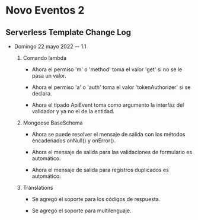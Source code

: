 # Novo Eventos 2

## Serverless Template Change Log

* Domingo 22 mayo 2022 -- 1.1
  
    1. Comando lambda
  
        * Ahora el permiso 'm' o 'method' toma el valor 'get' si no se le pasa un valor.

        * Ahora el permiso 'a' o 'auth' toma el valor 'tokenAuthorizer' si se declara.
        
        * Ahora el tipado ApiEvent toma como argumento la interfáz del validador y ya no el de la entidad.

    2. Mongoose BaseSchema

        * Ahora se puede resolver el mensaje de salida con los métodos encadenados onNull() y onError().

        * Ahora el mensaje de salida para las validaciones de formulario es automático.

        * Ahora el mensaje de salida para registros duplicados es automático.

    3. Translations

        * Se agregó el soporte para los códigos de respuesta.

        * Se agregó el soporte para multilenguaje.